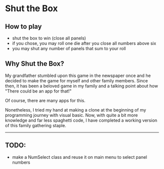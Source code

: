 # Shut the Box

## How to play
- shut the box to win (close all panels)
- if you chose, you may roll one die after you close all numbers above six
- you may shut any number of panels that sum to your roll

## Why Shut the Box?
My grandfather stumbled upon this game in the newspaper once and he decided to make the game for myself and other family members. Since then, it has been a beloved game in my family and a talking point about how "There could be an app for that!"

Of course, there are many apps for this.

Nonetheless, I tried my hand at making a clone at the beginning of my programming journey with visual basic. Now, with quite a bit more knowledge and far less spaghetti code, I have completed a working version of this family gathering staple.

---
## TODO:
- make a NumSelect class and reuse it on main menu to select panel numbers
